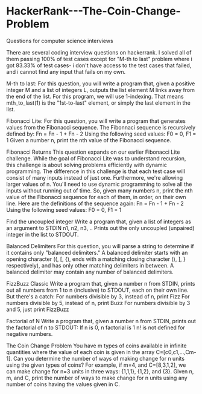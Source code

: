 # HackerRank---The-Coin-Change-Problem
Questions for computer science interviews

There are several coding interview questions on hackerrank. I solved all of them passing 100% of test cases except for "M-th to last" problem where i got 83.33% of test cases- i don't have access to the test cases that failed, and i cannot find any input that fails on my own.

M-th to last: For this question, you will write a program that, given a positive integer M and a list of integers L, outputs the list element M links away from the end of the list. For this program, we will use 1-indexing. That means mth_to_last(1) is the "1st-to-last" element, or simply the last element in the list.

Fibonacci Lite: For this question, you will write a program that generates values from the Fibonacci sequence. The Fibonnaci sequence is recursively defined by: Fn = Fn - 1 + Fn - 2 Using the following seed values: F0 = 0, F1 = 1 Given a number n, print the nth value of the Fibonacci sequence.

Fibonacci Returns This question expands on our earlier Fibonacci Lite challenge. While the goal of Fibonacci Lite was to understand recursion, this challenge is about solving problems efficiently with dynamic programming. The difference in this challenge is that each test case will consist of many inputs instead of just one. Furthermore, we're allowing larger values of n. You'll need to use dynamic programming to solve all the inputs without running out of time. So, given many numbers n, print the nth value of the Fibonacci sequence for each of them, in order, on their own line. Here are the definitions of the sequence again: Fn = Fn - 1 + Fn - 2 Using the following seed values: F0 = 0, F1 = 1

Find the uncoupled integer Write a program that, given a list of integers as an argument to STDIN n1, n2, n3, .. Prints out the only uncoupled (unpaired) integer in the list to STDOUT.

Balanced Delimiters For this question, you will parse a string to determine if it contains only "balanced delimiters." A balanced delimiter starts with an opening character ((, [, {), ends with a matching closing character (), ], } respectively), and has only other matching delimiters in between. A balanced delimiter may contain any number of balanced delimiters.

FizzBuzz Classic Write a program that, given a number n from STDIN, prints out all numbers from 1 to n (inclusive) to STDOUT, each on their own line. But there's a catch: For numbers divisible by 3, instead of n, print Fizz For numbers divisible by 5, instead of n, print Buzz For numbers divisible by 3 and 5, just print FizzBuzz

Factorial of N Write a program that, given a number n from STDIN, prints out the factorial of n to STDOUT: If n is 0, n factorial is 1 n! is not defined for negative numbers.

The Coin Change Problem You have m types of coins available in infinite quantities where the value of each coin is given in the array C=[c0,c1,...,Cm-1]. Can you determine the number of ways of making change for n units using the given types of coins? For example, if m=4, and C=[8,3,1,2], we can make change for n=3 units in three ways: {1,1,1}, {1,2}, and {3}. Given n, m, and C, print the number of ways to make change for n units using any number of coins having the values given in C.

